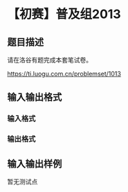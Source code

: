 # 【初赛】普及组2013

## 题目描述

请在洛谷有题完成本套笔试卷。

https://ti.luogu.com.cn/problemset/1013

## 输入输出格式

### 输入格式

### 输出格式

## 输入输出样例

暂无测试点

